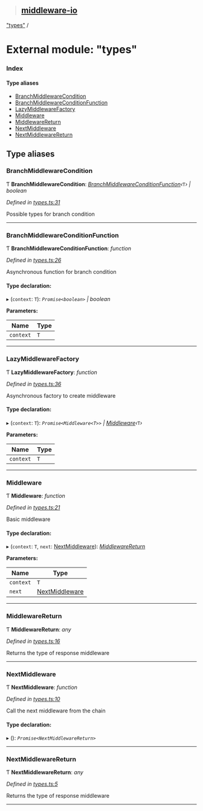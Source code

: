 > ## [middleware-io](../README.md)

["types"](_types_.md) /

# External module: "types"

### Index

#### Type aliases

* [BranchMiddlewareCondition](_types_.md#branchmiddlewarecondition)
* [BranchMiddlewareConditionFunction](_types_.md#branchmiddlewareconditionfunction)
* [LazyMiddlewareFactory](_types_.md#lazymiddlewarefactory)
* [Middleware](_types_.md#middleware)
* [MiddlewareReturn](_types_.md#middlewarereturn)
* [NextMiddleware](_types_.md#nextmiddleware)
* [NextMiddlewareReturn](_types_.md#nextmiddlewarereturn)

## Type aliases

###  BranchMiddlewareCondition

Ƭ **BranchMiddlewareCondition**: *[BranchMiddlewareConditionFunction](_types_.md#branchmiddlewareconditionfunction)‹*`T`*› | boolean*

*Defined in [types.ts:31](url)*

Possible types for branch condition

___

###  BranchMiddlewareConditionFunction

Ƭ **BranchMiddlewareConditionFunction**: *function*

*Defined in [types.ts:26](url)*

Asynchronous function for branch condition

#### Type declaration:

▸ (`context`: `T`): *`Promise<boolean>` | boolean*

**Parameters:**

Name | Type |
------ | ------ |
`context` | `T` |

___

###  LazyMiddlewareFactory

Ƭ **LazyMiddlewareFactory**: *function*

*Defined in [types.ts:36](url)*

Asynchronous factory to create middleware

#### Type declaration:

▸ (`context`: `T`): *`Promise<Middleware<T>>` | [Middleware](_types_.md#middleware)‹*`T`*›*

**Parameters:**

Name | Type |
------ | ------ |
`context` | `T` |

___

###  Middleware

Ƭ **Middleware**: *function*

*Defined in [types.ts:21](url)*

Basic middleware

#### Type declaration:

▸ (`context`: `T`, `next`: [NextMiddleware](_types_.md#nextmiddleware)): *[MiddlewareReturn](_types_.md#middlewarereturn)*

**Parameters:**

Name | Type |
------ | ------ |
`context` | `T` |
`next` | [NextMiddleware](_types_.md#nextmiddleware) |

___

###  MiddlewareReturn

Ƭ **MiddlewareReturn**: *any*

*Defined in [types.ts:16](url)*

Returns the type of response middleware

___

###  NextMiddleware

Ƭ **NextMiddleware**: *function*

*Defined in [types.ts:10](url)*

Call the next middleware from the chain

#### Type declaration:

▸ (): *`Promise<NextMiddlewareReturn>`*

___

###  NextMiddlewareReturn

Ƭ **NextMiddlewareReturn**: *any*

*Defined in [types.ts:5](url)*

Returns the type of response middleware

___